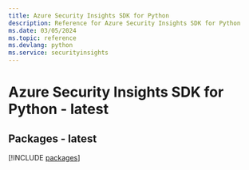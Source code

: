 ```yaml
---
title: Azure Security Insights SDK for Python
description: Reference for Azure Security Insights SDK for Python
ms.date: 03/05/2024
ms.topic: reference
ms.devlang: python
ms.service: securityinsights
---
```

# Azure Security Insights SDK for Python - latest
## Packages - latest
[!INCLUDE [packages](security-insights-index.md)]